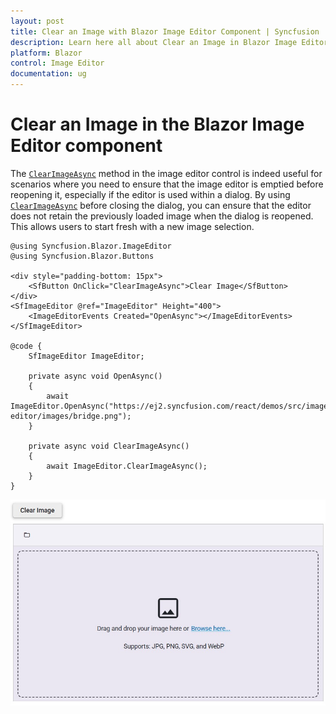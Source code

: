 ```yaml
---
layout: post
title: Clear an Image with Blazor Image Editor Component | Syncfusion
description: Learn here all about Clear an Image in Blazor Image Editor component in Blazor Server App and Blazor WebAssembly App.
platform: Blazor
control: Image Editor
documentation: ug
---
```


# Clear an Image in the Blazor Image Editor component

The [`ClearImageAsync`](https://help.syncfusion.com/cr/blazor/Syncfusion.Blazor.ImageEditor.SfImageEditor.html#Syncfusion_Blazor_ImageEditor_SfImageEditor_ClearImageAsync) method in the image editor control is indeed useful for scenarios where you need to ensure that the image editor is emptied before reopening it, especially if the editor is used within a dialog. By using [`ClearImageAsync`](https://help.syncfusion.com/cr/blazor/Syncfusion.Blazor.ImageEditor.SfImageEditor.html#Syncfusion_Blazor_ImageEditor_SfImageEditor_ClearImageAsync) before closing the dialog, you can ensure that the editor does not retain the previously loaded image when the dialog is reopened. This allows users to start fresh with a new image selection.

```cshtml
@using Syncfusion.Blazor.ImageEditor
@using Syncfusion.Blazor.Buttons

<div style="padding-bottom: 15px">
    <SfButton OnClick="ClearImageAsync">Clear Image</SfButton>
</div>
<SfImageEditor @ref="ImageEditor" Height="400">
    <ImageEditorEvents Created="OpenAsync"></ImageEditorEvents>
</SfImageEditor>

@code {
    SfImageEditor ImageEditor;

    private async void OpenAsync()
    {
        await ImageEditor.OpenAsync("https://ej2.syncfusion.com/react/demos/src/image-editor/images/bridge.png");
    }

    private async void ClearImageAsync()
    {
        await ImageEditor.ClearImageAsync();
    }
}
```

![Blazor Image Editor with Resize the custom selection](../images/blazor-image-editor-clear-image.jpg)
